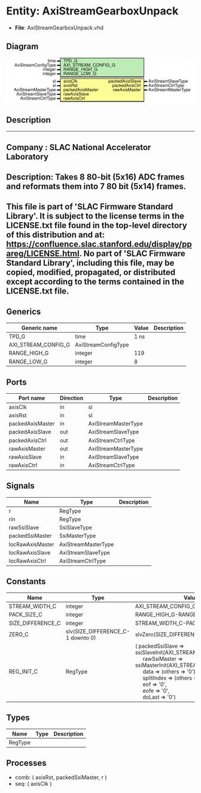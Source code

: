 # Entity: AxiStreamGearboxUnpack

- **File**: AxiStreamGearboxUnpack.vhd
## Diagram

![Diagram](AxiStreamGearboxUnpack.svg "Diagram")
## Description

-----------------------------------------------------------------------------
 Company    : SLAC National Accelerator Laboratory
-----------------------------------------------------------------------------
 Description: Takes 8 80-bit (5x16) ADC frames and reformats them into
              7 80 bit (5x14) frames.
-----------------------------------------------------------------------------
 This file is part of 'SLAC Firmware Standard Library'.
 It is subject to the license terms in the LICENSE.txt file found in the
 top-level directory of this distribution and at:
    https://confluence.slac.stanford.edu/display/ppareg/LICENSE.html.
 No part of 'SLAC Firmware Standard Library', including this file,
 may be copied, modified, propagated, or distributed except according to
 the terms contained in the LICENSE.txt file.
-----------------------------------------------------------------------------
## Generics

| Generic name        | Type                | Value | Description |
| ------------------- | ------------------- | ----- | ----------- |
| TPD_G               | time                | 1 ns  |             |
| AXI_STREAM_CONFIG_G | AxiStreamConfigType |       |             |
| RANGE_HIGH_G        | integer             | 119   |             |
| RANGE_LOW_G         | integer             | 8     |             |
## Ports

| Port name        | Direction | Type                | Description |
| ---------------- | --------- | ------------------- | ----------- |
| axisClk          | in        | sl                  |             |
| axisRst          | in        | sl                  |             |
| packedAxisMaster | in        | AxiStreamMasterType |             |
| packedAxisSlave  | out       | AxiStreamSlaveType  |             |
| packedAxisCtrl   | out       | AxiStreamCtrlType   |             |
| rawAxisMaster    | out       | AxiStreamMasterType |             |
| rawAxisSlave     | in        | AxiStreamSlaveType  |             |
| rawAxisCtrl      | in        | AxiStreamCtrlType   |             |
## Signals

| Name             | Type                | Description |
| ---------------- | ------------------- | ----------- |
| r                | RegType             |             |
| rin              | RegType             |             |
| rawSsiSlave      | SsiSlaveType        |             |
| packedSsiMaster  | SsiMasterType       |             |
| locRawAxisMaster | AxiStreamMasterType |             |
| locRawAxisSlave  | AxiStreamSlaveType  |             |
| locRawAxisCtrl   | AxiStreamCtrlType   |             |
## Constants

| Name              | Type                              | Value                                                                                                                                                                                                                                                                                                                                                                                                                                                                                                                      | Description |
| ----------------- | --------------------------------- | -------------------------------------------------------------------------------------------------------------------------------------------------------------------------------------------------------------------------------------------------------------------------------------------------------------------------------------------------------------------------------------------------------------------------------------------------------------------------------------------------------------------------- | ----------- |
| STREAM_WIDTH_C    | integer                           |  AXI_STREAM_CONFIG_G.TDATA_BYTES_C*8                                                                                                                                                                                                                                                                                                                                                                                                                                                                                       |             |
| PACK_SIZE_C       | integer                           |  RANGE_HIGH_G-RANGE_LOW_G+1                                                                                                                                                                                                                                                                                                                                                                                                                                                                                                |             |
| SIZE_DIFFERENCE_C | integer                           |  STREAM_WIDTH_C-PACK_SIZE_C                                                                                                                                                                                                                                                                                                                                                                                                                                                                                                |             |
| ZERO_C            | slv(SIZE_DIFFERENCE_C-1 downto 0) |  slvZero(SIZE_DIFFERENCE_C)                                                                                                                                                                                                                                                                                                                                                                                                                                                                                                |             |
| REG_INIT_C        | RegType                           |  (       packedSsiSlave => ssiSlaveInit(AXI_STREAM_CONFIG_G),<br><span style="padding-left:20px">       rawSsiMaster   => ssiMasterInit(AXI_STREAM_CONFIG_G),<br><span style="padding-left:20px">       data           => (others => '0'),<br><span style="padding-left:20px">       splitIndex     => (others => '0'),<br><span style="padding-left:20px">       eof            => '0',<br><span style="padding-left:20px">       eofe           => '0',<br><span style="padding-left:20px">       doLast         => '0') |             |
## Types

| Name    | Type | Description |
| ------- | ---- | ----------- |
| RegType |      |             |
## Processes
- comb: ( axisRst, packedSsiMaster, r )
- seq: ( axisClk )
